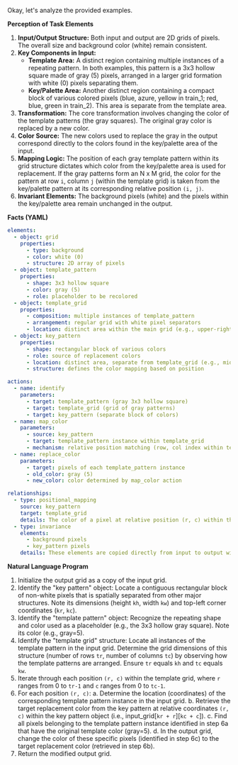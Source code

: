 Okay, let's analyze the provided examples.

**Perception of Task Elements**

1.  **Input/Output Structure:** Both input and output are 2D grids of pixels. The overall size and background color (white) remain consistent.
2.  **Key Components in Input:**
    *   **Template Area:** A distinct region containing multiple instances of a repeating pattern. In both examples, this pattern is a 3x3 hollow square made of gray (5) pixels, arranged in a larger grid formation with white (0) pixels separating them.
    *   **Key/Palette Area:** Another distinct region containing a compact block of various colored pixels (blue, azure, yellow in train\_1; red, blue, green in train\_2). This area is separate from the template area.
3.  **Transformation:** The core transformation involves changing the color of the template patterns (the gray squares). The original gray color is replaced by a new color.
4.  **Color Source:** The new colors used to replace the gray in the output correspond directly to the colors found in the key/palette area of the input.
5.  **Mapping Logic:** The position of each gray template pattern within its grid structure dictates which color from the key/palette area is used for replacement. If the gray patterns form an N x M grid, the color for the pattern at row `i`, column `j` (within the template grid) is taken from the key/palette pattern at its corresponding relative position `(i, j)`.
6.  **Invariant Elements:** The background pixels (white) and the pixels within the key/palette area remain unchanged in the output.

**Facts (YAML)**


```yaml
elements:
  - object: grid
    properties:
      - type: background
      - color: white (0)
      - structure: 2D array of pixels
  - object: template_pattern
    properties:
      - shape: 3x3 hollow square
      - color: gray (5)
      - role: placeholder to be recolored
  - object: template_grid
    properties:
      - composition: multiple instances of template_pattern
      - arrangement: regular grid with white pixel separators
      - location: distinct area within the main grid (e.g., upper-right, upper-middle)
  - object: key_pattern
    properties:
      - shape: rectangular block of various colors
      - role: source of replacement colors
      - location: distinct area, separate from template_grid (e.g., middle-left, bottom-left)
      - structure: defines the color mapping based on position

actions:
  - name: identify
    parameters:
      - target: template_pattern (gray 3x3 hollow square)
      - target: template_grid (grid of gray patterns)
      - target: key_pattern (separate block of colors)
  - name: map_color
    parameters:
      - source: key_pattern
      - target: template_pattern instance within template_grid
      - mechanism: relative position matching (row, col index within template_grid maps to row, col index within key_pattern)
  - name: replace_color
    parameters:
      - target: pixels of each template_pattern instance
      - old_color: gray (5)
      - new_color: color determined by map_color action

relationships:
  - type: positional_mapping
    source: key_pattern
    target: template_grid
    details: The color of a pixel at relative position (r, c) within the key_pattern determines the color that replaces the gray pixels in the template_pattern instance located at relative position (r, c) within the template_grid.
  - type: invariance
    elements:
      - background pixels
      - key_pattern pixels
    details: These elements are copied directly from input to output without modification.

```


**Natural Language Program**

1.  Initialize the output grid as a copy of the input grid.
2.  Identify the "key pattern" object: Locate a contiguous rectangular block of non-white pixels that is spatially separated from other major structures. Note its dimensions (height `kh`, width `kw`) and top-left corner coordinates (`kr`, `kc`).
3.  Identify the "template pattern" object: Recognize the repeating shape and color used as a placeholder (e.g., the 3x3 hollow gray square). Note its color (e.g., gray=5).
4.  Identify the "template grid" structure: Locate all instances of the template pattern in the input grid. Determine the grid dimensions of this structure (number of rows `tr`, number of columns `tc`) by observing how the template patterns are arranged. Ensure `tr` equals `kh` and `tc` equals `kw`.
5.  Iterate through each position `(r, c)` within the template grid, where `r` ranges from 0 to `tr-1` and `c` ranges from 0 to `tc-1`.
6.  For each position `(r, c)`:
    a.  Determine the location (coordinates) of the corresponding template pattern instance in the input grid.
    b.  Retrieve the target replacement color from the key pattern at relative coordinates `(r, c)` within the key pattern object (i.e., input\_grid[`kr + r`][`kc + c`]).
    c.  Find all pixels belonging to the template pattern instance identified in step 6a that have the original template color (gray=5).
    d.  In the output grid, change the color of these specific pixels (identified in step 6c) to the target replacement color (retrieved in step 6b).
7.  Return the modified output grid.